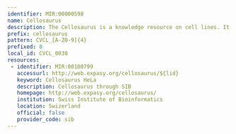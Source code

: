 ```yaml
---
identifier: MIR:00000598
name: Cellosaurus
description: The Cellosaurus is a knowledge resource on cell lines. It attempts to describe all cell lines used in biomedical research. Its scope includes: Immortalized cell lines; naturally immortal cell lines (example: stem cell lines); finite life cell lines when those are distributed and used widely; vertebrate cell line with an emphasis on human, mouse and rat cell lines; and invertebrate (insects and ticks) cell lines. Its scope does not include primary cell lines (with the exception of the finite life cell lines described above) and plant cell lines.
prefix: cellosaurus
pattern: CVCL_[A-Z0-9]{4}
prefixed: 0
local_id: CVCL_0030
resources:
 - identifier: MIR:00100799
   accessurl: http://web.expasy.org/cellosaurus/${lid}
   keyword: Cellosaurus HeLa
   description: Cellosaurus through SIB
   homepage: http://web.expasy.org/cellosaurus/
   institution: Swiss Institute of Bioinformatics
   location: Swizerland
   official: false
   provider_code: sib
---
```


